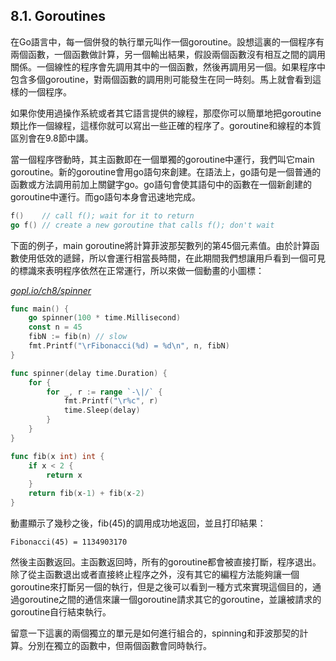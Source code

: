 ## 8.1. Goroutines

在Go語言中，每一個併發的執行單元叫作一個goroutine。設想這裏的一個程序有兩個函數，一個函數做計算，另一個輸出結果，假設兩個函數沒有相互之間的調用關係。一個線性的程序會先調用其中的一個函數，然後再調用另一個。如果程序中包含多個goroutine，對兩個函數的調用則可能發生在同一時刻。馬上就會看到這樣的一個程序。

如果你使用過操作系統或者其它語言提供的線程，那麼你可以簡單地把goroutine類比作一個線程，這樣你就可以寫出一些正確的程序了。goroutine和線程的本質區別會在9.8節中講。

當一個程序啓動時，其主函數即在一個單獨的goroutine中運行，我們叫它main goroutine。新的goroutine會用go語句來創建。在語法上，go語句是一個普通的函數或方法調用前加上關鍵字go。go語句會使其語句中的函數在一個新創建的goroutine中運行。而go語句本身會迅速地完成。

```go
f()    // call f(); wait for it to return
go f() // create a new goroutine that calls f(); don't wait
```

下面的例子，main goroutine將計算菲波那契數列的第45個元素值。由於計算函數使用低效的遞歸，所以會運行相當長時間，在此期間我們想讓用戶看到一個可見的標識來表明程序依然在正常運行，所以來做一個動畫的小圖標：

<u><i>gopl.io/ch8/spinner</i></u>
```go
func main() {
	go spinner(100 * time.Millisecond)
	const n = 45
	fibN := fib(n) // slow
	fmt.Printf("\rFibonacci(%d) = %d\n", n, fibN)
}

func spinner(delay time.Duration) {
	for {
		for _, r := range `-\|/` {
			fmt.Printf("\r%c", r)
			time.Sleep(delay)
		}
	}
}

func fib(x int) int {
	if x < 2 {
		return x
	}
	return fib(x-1) + fib(x-2)
}
```

動畫顯示了幾秒之後，fib(45)的調用成功地返回，並且打印結果：

```
Fibonacci(45) = 1134903170
```

然後主函數返回。主函數返回時，所有的goroutine都會被直接打斷，程序退出。除了從主函數退出或者直接終止程序之外，沒有其它的編程方法能夠讓一個goroutine來打斷另一個的執行，但是之後可以看到一種方式來實現這個目的，通過goroutine之間的通信來讓一個goroutine請求其它的goroutine，並讓被請求的goroutine自行結束執行。

留意一下這裏的兩個獨立的單元是如何進行組合的，spinning和菲波那契的計算。分別在獨立的函數中，但兩個函數會同時執行。
